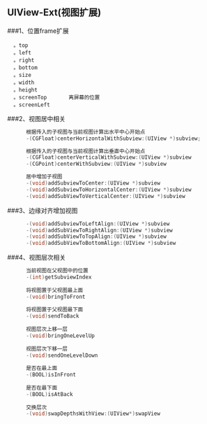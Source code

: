 UIView-Ext(视图扩展)
---------------

###1、位置frame扩展

      。top       
      。left
      。right
      。bottom
      。size
      。width
      。height
      。screenTop       离屏幕的位置
      。screenLeft

###2、视图居中相关
```Objective-C
      根据传入的子视图与当前视图计算出水平中心开始点
      -(CGFloat)centerHorizontalWithSubview:(UIView *)subview;   

      根据传入的子视图与当前视图计算出垂直中心开始点
      -(CGFloat)centerVerticalWithSubview:(UIView *)subview
      -(CGPoint)centerWithSubview:(UIView *)subview

      居中增加子视图
      -(void)addSubviewToCenter:(UIView *)subview
      -(void)addSubviewToHorizontalCenter:(UIView *)subview
      -(void)addSubViewToVerticalCenter:(UIView *)subview
```

###3、边缘对齐增加视图
```Objective-C
      -(void)addSubviewToLeftAlign:(UIView *)subview
      -(void)addSubViewToRightAlign:(UIView *)subview
      -(void)addSubViewToTopAlign:(UIView *)subview
      -(void)addSubViewToBottomAlign:(UIView *)subview
```

###4、视图层次相关
```Objective-C
      当前视图在父视图中的位置
      -(int)getSubviewIndex
      
      将视图置于父视图最上面
      -(void)bringToFront
      
      将视图置于父视图最下面
      -(void)sendToBack
      
      视图层次上移一层
      -(void)bringOneLevelUp
      
      视图层次下移一层
      -(void)sendOneLevelDown
      
      是否在最上面
      -(BOOL)isInFront
      
      是否在最下面
      -(BOOL)isAtBack
      
      交换层次
      -(void)swapDepthsWithView:(UIView*)swapView
```
